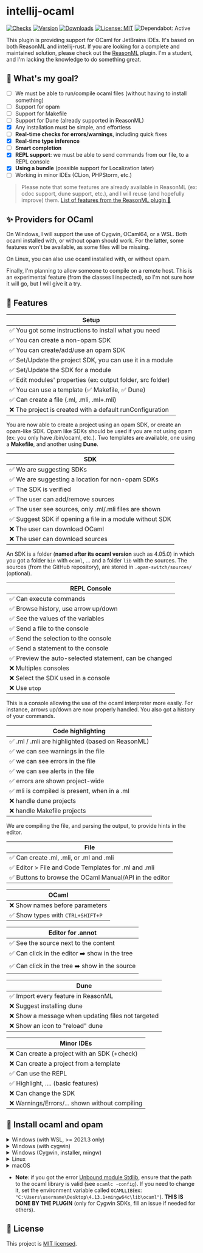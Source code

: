 # intellij-ocaml

[![Checks](https://badgen.net/github/checks/QuentinRa/intellij-ocaml/)](https://github.com/QuentinRa/intellij-ocaml/actions)
[![Version](https://img.shields.io/jetbrains/plugin/v/18531-ocaml.svg)](https://plugins.jetbrains.com/plugin/18531-ocaml)
[![Downloads](https://img.shields.io/jetbrains/plugin/d/18531-ocaml.svg)](https://plugins.jetbrains.com/plugin/18697)
[![License: MIT](https://badgen.net/github/license/quentinRa/intellij-ocaml?color=yellow)](LICENSE)
![Dependabot: Active](https://badgen.net/github/dependabot/QuentinRa/intellij-ocaml/)

<!--
At least for now, the repository is maintained.
[![No Maintenance Intended](http://unmaintained.tech/badge.svg)](http://unmaintained.tech/)
-->

This plugin is providing support for OCaml for JetBrains IDEs. It's based on both ReasonML and intellij-rust. If you are looking for a complete and maintained solution, please check out the [ReasonML](https://github.com/giraud/reasonml-idea-plugin) plugin. I'm a student, and I'm lacking the knowledge to do something great.

## 🎯 What's my goal?

* [ ] We must be able to run/compile ocaml files (without having to install something)
* [ ] Support for opam
* [ ] Support for Makefile
* [ ] Support for Dune (already supported in ReasonML)
* [x] Any installation must be simple, and effortless
* [ ] **Real-time checks for errors/warnings**, including quick fixes
* [x] **Real-time type inference**
* [ ] **Smart completion**
* [x] **REPL support**: we must be able to send commands from our file, to a REPL console
* [x] **Using a bundle** (possible support for Localization later)
* [ ] Working in minor IDEs (CLion, PHPStorm, etc.)

> Please note that some features are already available in ReasonML (ex: odoc support, dune support, etc.), and I will reuse (and hopefully improve) them. [List of features from the ReasonML plugin 🤩️](ReasonML.md)

## ✨ Providers for OCaml

On Windows, I will support the use of Cygwin, OCaml64, or a WSL. Both ocaml installed with, or without opam should work. For the latter, some features won't be available, as some files will be missing.

On Linux, you can also use ocaml installed with, or without opam.

Finally, I'm planning to allow someone to compile on a remote host. This is an experimental feature (from the classes I inspected), so I'm not sure how it will go, but I will give it a try.

## 🚀 Features

| Setup                                                      |
|------------------------------------------------------------|
| ✅ You got some instructions to install what you need       |
| ✅ You can create a non-opam SDK                            |
| ✅ You can create/add/use an opam SDK                       |
| ✅ Set/Update the project SDK, you can use it in a module   |
| ✅ Set/Update the SDK for a module                          |
| ✅ Edit modules' properties (ex: output folder, src folder) |
| ✅ You can use a template (✅ Makefile, ✅ Dune)              |
| ✅ Can create a file (.ml, .mli, .ml+.mli)                  |
| ❌ The project is created with a default runConfiguration   |

You are now able to create a project using an opam SDK, or create an opam-like SDK. Opam like SDKs should be used if you are not using opam (ex: you only have /bin/ocaml, etc.). Two templates are available, one using a <b>Makefile</b>, and another using <b>Dune</b>.

| SDK                                                     |
|---------------------------------------------------------|
| ✅ We are suggesting SDKs                                |
| ✅ We are suggesting a location for non-opam SDKs        |
| ✅ The SDK is verified                                   |
| ✅ The user can add/remove sources                       |
| ✅ The user see sources, only .ml/.mli files are shown   |
| ✅ Suggest SDK if opening a file in a module without SDK |
| ❌ The user can download OCaml                           |
| ❌ The user can download sources                         |

An SDK is a folder (**named after its ocaml version** such as 4.05.0) in which you got a folder `bin` with `ocaml`, ... and a folder `lib` with the sources. The sources (from the GitHub repository), are stored in `.opam-switch/sources/` (optional).

| REPL Console                                          |
|-------------------------------------------------------|
| ✅ Can execute commands                                |
| ✅ Browse history, use arrow up/down                   |
| ✅ See the values of the variables                     |
| ✅ Send a file to the console                          |
| ✅ Send the selection to the console                   |
| ✅ Send a statement to the console                     |
| ✅ Preview the auto-selected statement, can be changed |
| ❌ Multiples consoles                                  |
| ❌ Select the SDK used in a console                    |
| ❌ Use `utop`                                          |

This is a console allowing the use of the ocaml interpreter more easily. For instance, arrows up/down are now properly handled. You also got a history of your commands.

| Code highlighting                                |
|--------------------------------------------------|
| ✅ .ml / .mli are highlighted (based on ReasonML) |
| ✅ we can see warnings in the file                |
| ✅ we can see errors in the file                  |
| ✅ we can see alerts in the file                  |
| ✅ errors are shown project-wide                  |
| ✅ mli is compiled is present, when in a .ml      |
| ❌ handle dune projects                           |
| ❌ handle Makefile projects                       |

We are compiling the file, and parsing the output, to provide hints in the editor.

| File                                                   |
|--------------------------------------------------------|
| ✅ Can create .ml, .mli, or .ml and .mli                |
| ✅ Editor > File and Code Templates for .ml and .mli    |
| ✅ Buttons to browse the OCaml Manual/API in the editor |

| OCaml                            |
|----------------------------------|
| ❌ Show names before parameters   |
| ✅ Show types with `CTRL+SHIFT+P` |

| Editor for .annot                             |
|-----------------------------------------------|
| ✅ See the source next to the content          |
| ✅ Can click in the editor ➡️ show in the tree |
| ✅ Can click in the tree ➡️ show in the source |

| Dune                                              |
|---------------------------------------------------|
| ✅ Import every feature in ReasonML                |
| ❌ Suggest installing dune                         |
| ❌ Show a message when updating files not targeted |
| ❌ Show an icon to "reload" dune                   |


| Minor IDEs                                    |
|-----------------------------------------------|
| ❌ Can create a project with an SDK (+check)   |
| ❌ Can create a project from a template        |
| ✅ Can use the REPL                            |
| ✅ Highlight, .... (basic features)            |
| ❌ Can change the SDK                          |
| ❌ Warnings/Errors/... shown without compiling |

## 📖 Install ocaml and opam

<details>
<summary>Windows (with WSL, >= 2021.3 only)</summary>

On Windows, you may use a WSL (ex: Windows Store > Debian), then follows the instruction for Linux users
</details>

<details>
<summary>Windows (with cygwin)</summary>

Download [cygwin](https://cygwin.com/install.html). In the installer, you will have to pick some packages to install. Select "full" and 

* **ocaml**: simply search and select "ocaml"
* **opam**: search and select 
  * `opam`
  * `make`
  * `wget` and `curl`
  * `tar` and `unzip`
  * `libclang` and `mingw[...]clang` (ex: mingw64-i686-clang)

To install new versions of OCaml, run `C:\cygwin64\Cygwin.bat`, then call `opam switch create 4.12.0` to install `ocaml 4.12.0`.

* **Note**: to use "ocaml", "opam", "make", or "ocamlc" in a PowerShell/cmd, you need to ensure that the folder `C:/cygwin64/bin` is in the path.
</details>

<details>
<summary>Windows (Cygwin, installer, mingw)</summary>

Simply download the installer for [OCaml64](https://fdopen.github.io/opam-repository-mingw/installation/). Once installed, you will have your SDK in `C:\\OCam64\\home\\username\\.opam\\`. You will have opam installed, so you can add/versions if you want.

* Run `C:\\OCam64\\Cygwin.bat`
* `opam switch create 4.12.0` to install `ocaml 4.12.0`

</details>

<details>
<summary>Linux</summary>

In my case, on Linux or Debian, I'm using these commands (you may call `sudo apt-get update` first).

* **ocaml**: `sudo apt-get install ocaml`
* **opam** (recommended): 
  * `sudo apt-get install opam` 
  * `opam switch create 4.12.0` to install `ocaml 4.12.0`
</details>

<details>
<summary>macOS</summary>

I do not have a computer with a macOS, so you should submit feedback, so that I can update this section. From what I saw, you may only have to do

* `brew update`
* **ocaml**: `brew install ocaml`
* **opam** (recommended):
  * `brew install opam` (for opam)
  * `opam switch create 4.12.0` to install `ocaml 4.12.0`

[Source](https://stackoverflow.com/questions/35563263/install-opam-in-mac-os).
</details>

* **Note**: if you got the error [Unbound module Stdlib](https://discuss.ocaml.org/t/unbound-module-stdllib/5133), ensure that the path to the ocaml library is valid (see `ocamlc -config`). If you need to change it, set the environment variable called `OCAMLLIB`(ex: `"C:\Users\username\Desktop\4.13.1+mingw64c\lib\ocaml"`). **THIS IS DONE BY THE PLUGIN** (only for Cygwin SDKs, fill an issue if needed for others).

## 📄 License

This project is [MIT licensed](LICENSE).